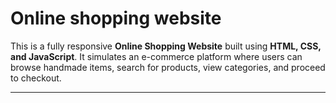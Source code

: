# Online shopping website 

This is a fully responsive **Online Shopping Website** built using **HTML, CSS, and JavaScript**. It simulates an e-commerce platform where users can browse handmade items, search for products, view categories, and proceed to checkout.

---
